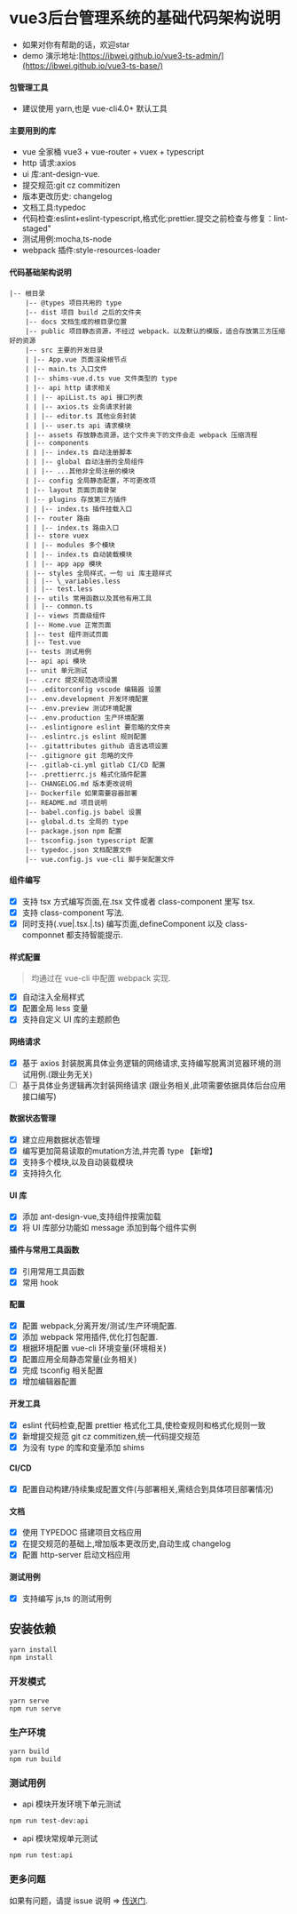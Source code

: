 # vue3后台管理系统的基础代码架构说明

- 如果对你有帮助的话，欢迎star
- demo 演示地址:[https://ibwei.github.io/vue3-ts-admin/](https://ibwei.github.io/vue3-ts-base/)  
#### 包管理工具

- 建议使用 yarn,也是 vue-cli4.0+ 默认工具
  
#### 主要用到的库

- vue 全家桶 vue3 + vue-router + vuex + typescript
- http 请求:axios
- ui 库:ant-design-vue.
- 提交规范:git cz commitizen
- 版本更改历史: changelog
- 文档工具:typedoc
- 代码检查:eslint+eslint-typescript,格式化:prettier.提交之前检查与修复：lint-staged"
- 测试用例:mocha,ts-node
- webpack 插件:style-resources-loader

#### 代码基础架构说明

```
|-- 根目录
    |-- @types 项目共用的 type
    |-- dist 项目 build 之后的文件夹
    |-- docs 文档生成的根目录位置
    |-- public 项目静态资源，不经过 webpack，以及默认的模版，适合存放第三方压缩好的资源
    |-- src 主要的开发目录
    | |-- App.vue 页面渲染根节点
    | |-- main.ts 入口文件
    | |-- shims-vue.d.ts vue 文件类型的 type
    | |-- api http 请求相关
    | | |-- apiList.ts api 接口列表
    | | |-- axios.ts 业务请求封装
    | | |-- editor.ts 其他业务封装
    | | |-- user.ts api 请求模块
    | |-- assets 存放静态资源，这个文件夹下的文件会走 webpack 压缩流程
    | |-- components
    | | |-- index.ts 自动注册脚本
    | | |-- global 自动注册的全局组件
    | | |-- ...其他非全局注册的模块
    | |-- config 全局静态配置，不可更改项
    | |-- layout 页面页面骨架
    | |-- plugins 存放第三方插件
    | | |-- index.ts 插件挂载入口
    | |-- router 路由
    | | |-- index.ts 路由入口
    | |-- store vuex
    | | |-- modules 多个模块
    | | |-- index.ts 自动装载模块
    | | |-- app app 模块
    | |-- styles 全局样式，一句 ui 库主题样式
    | | |-- \_variables.less
    | | |-- test.less
    | |-- utils 常用函数以及其他有用工具
    | | |-- common.ts
    | |-- views 页面级组件
    | |-- Home.vue 正常页面
    | |-- test 组件测试页面
    | |-- Test.vue
    |-- tests 测试用例
    |-- api api 模块
    |-- unit 单元测试
    |-- .czrc 提交规范选项设置
    |-- .editorconfig vscode 编辑器 设置
    |-- .env.development 开发环境配置
    |-- .env.preview 测试环境配置
    |-- .env.production 生产环境配置
    |-- .eslintignore eslint 要忽略的文件夹
    |-- .eslintrc.js eslint 规则配置
    |-- .gitattributes github 语言选项设置
    |-- .gitignore git 忽略的文件
    |-- .gitlab-ci.yml gitlab CI/CD 配置
    |-- .prettierrc.js 格式化插件配置
    |-- CHANGELOG.md 版本更改说明
    |-- Dockerfile 如果需要容器部署
    |-- README.md 项目说明
    |-- babel.config.js babel 设置
    |-- global.d.ts 全局的 type
    |-- package.json npm 配置
    |-- tsconfig.json typescript 配置
    |-- typedoc.json 文档配置文件
    |-- vue.config.js vue-cli 脚手架配置文件
```

#### 组件编写

- [x] 支持 tsx 方式编写页面,在.tsx 文件或者 class-component 里写 tsx.
- [x] 支持 class-component 写法.
- [x] 同时支持(.vue|.tsx.|.ts) 编写页面,defineComponent 以及 class-componnet 都支持智能提示.

#### 样式配置

> 均通过在 vue-cli 中配置 webpack 实现.

- [x] 自动注入全局样式
- [x] 配置全局 less 变量
- [x] 支持自定义 UI 库的主题颜色

#### 网络请求

- [x] 基于 axios 封装脱离具体业务逻辑的网络请求,支持编写脱离浏览器环境的测试用例.(跟业务无关)
- [ ] 基于具体业务逻辑再次封装网络请求 (跟业务相关,此项需要依据具体后台应用接口编写)

#### 数据状态管理

- [x] 建立应用数据状态管理
- [x] 编写更加简易读取的mutation方法,并完善 type 【新增】
- [x] 支持多个模块,以及自动装载模块
- [x] 支持持久化

#### UI 库

- [x] 添加 ant-design-vue,支持组件按需加载
- [x] 将 UI 库部分功能如 message 添加到每个组件实例

#### 插件与常用工具函数

- [x] 引用常用工具函数
- [x] 常用 hook 

#### 配置

- [x] 配置 webpack,分离开发/测试/生产环境配置.
- [x] 添加 webpack 常用插件,优化打包配置.
- [x] 根据环境配置 vue-cli 环境变量(环境相关)
- [x] 配置应用全局静态常量(业务相关)
- [x] 完成 tsconfig 相关配置
- [x] 增加编辑器配置

#### 开发工具

- [x] eslint 代码检查,配置 prettier 格式化工具,使检查规则和格式化规则一致
- [x] 新增提交规范 git cz commitizen,统一代码提交规范
- [x] 为没有 type 的库和变量添加 shims

#### CI/CD

- [x] 配置自动构建/持续集成配置文件(与部署相关,需结合到具体项目部署情况)

#### 文档

- [x] 使用 TYPEDOC 搭建项目文档应用
- [x] 在提交规范的基础上,增加版本更改历史,自动生成 changelog
- [x] 配置 http-server 启动文档应用

#### 测试用例

- [x] 支持编写 js,ts 的测试用例

## 安装依赖

```
yarn install
npm install
```

### 开发模式

```
yarn serve
npm run serve
```

### 生产环境

```
yarn build
npm run build
```

### 测试用例

- api 模块开发环境下单元测试

```
npm run test-dev:api
```

- api 模块常规单元测试

```
npm run test:api
```

### 更多问题

如果有问题，请提 issue 说明 => [传送门](https://github.com/ibwei/vue3-base).
